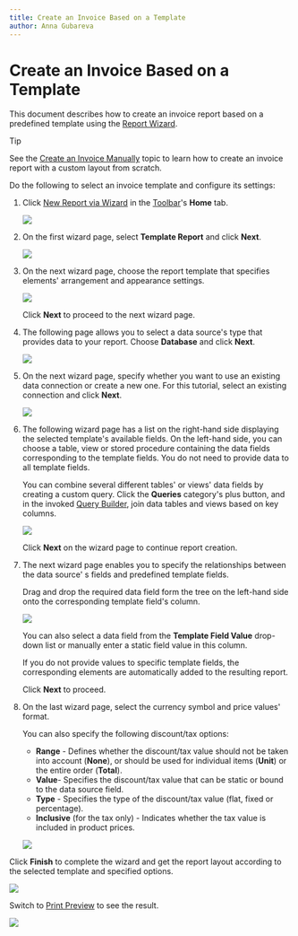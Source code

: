 ```yaml
---
title: Create an Invoice Based on a Template
author: Anna Gubareva
---
```

# Create an Invoice Based on a Template

This document describes how to create an invoice report based on a predefined template using the [Report Wizard](../report-designer-tools/report-wizard.md).

> [!TIP]
> See the [Create an Invoice Manually](create-an-invoice-manually.md) topic to learn how to create an invoice report with a custom layout from scratch.

Do the following to select an invoice template and configure its settings:

1. Click [New Report via Wizard](../add-new-reports.md) in the [Toolbar](../report-designer-tools/toolbar.md)'s **Home** tab.

    ![](../../../../images/eurd-win-press-new-report-via-wizard.png)

2. On the first wizard page, select **Template Report** and click **Next**.
	
	![](../../../../images/eurd-win-invoice-wizard-template-report.png)

3. On the next wizard page, choose the report template that specifies elements' arrangement and appearance settings.
	
	![](../../../../images/eurd-win-invoice-wizard-select-template.png)
	
	Click **Next** to proceed to the next wizard page.

4. The following page allows you to select a data source's type that provides data to your report. Choose **Database** and click **Next**.
	
	![](../../../../images/eurd-win-invoice-wizard-select-data-source-type.png)

5. On the next wizard page, specify whether you want to use an existing data connection or create a new one. For this tutorial, select an existing connection and click **Next**.
	
	![](../../../../images/eurd-win-invoice-wizard-select-data-connection.png)

6. The following wizard page has a list on the right-hand side displaying the selected template's available fields. On the left-hand side, you can choose a table, view or stored procedure containing the data fields corresponding to the template fields. You do not need to provide data to all template fields.
	
	You can combine several different tables' or views' data fields by creating a custom query. Click the **Queries** category's plus button, and in the invoked [Query Builder](../report-designer-tools/query-builder.md), join data tables and views based on key columns.
	
	![](../../../../images/eurd-win-invoice-wizard-create-query.png)
	
	Click **Next** on the wizard page to continue report creation.

7. The next wizard page enables you to specify the relationships between the data source' s fields and predefined template fields.
	
	Drag and drop the required data field form the tree on the left-hand side onto the corresponding template field's column.
	
	![](../../../../images/eurd-win-invoice-wizard-map-fields.png)
	
	You can also select a data field from the **Template Field Value** drop-down list or manually enter a static field value in this column.
	
	If you do not provide values to specific template fields, the corresponding elements are automatically added to the resulting report.
	
	Click **Next** to proceed.

8. On the last wizard page, select the currency symbol and price values' format.
	
	You can also specify the following discount/tax options:
	
	* **Range** - Defines whether the discount/tax value should not be taken into account (**None**), or should be used for individual items (**Unit**) or the entire order (**Total**).
	* **Value**- Specifies the discount/tax value that can be static or bound to the data source field.
	* **Type** - Specifies the type of the discount/tax value (flat, fixed or percentage).
	* **Inclusive** (for the tax only) - Indicates whether the tax value is included in product prices.
	
	![](../../../../images/eurd-win-invoice-wizard-specify-template-options.png)

Click **Finish** to complete the wizard and get the report layout according to the selected template and specified options.

![](../../../../images/eurd-win-invoice-wizard-result-layout.png)

Switch to [Print Preview](../preview-print-and-export-reports.md) to see the result.

![](../../../../images/eurd-win-invoice-wizard-result-in-preview.png)